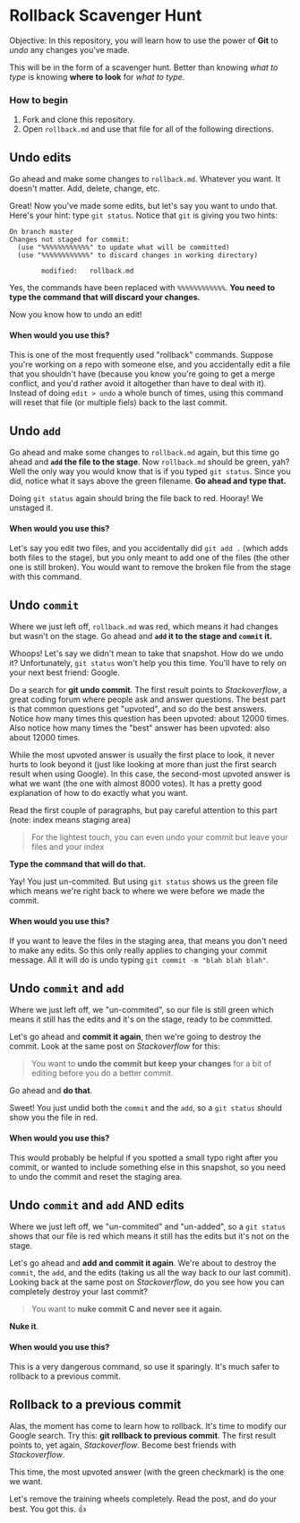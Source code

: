 # Rollback Scavenger Hunt

Objective: In this repository, you will learn how to use the power of **Git** to _undo_ any changes you've made.

This will be in the form of a scavenger hunt.  Better than knowing _what to type_ is knowing **where to look** for _what to type_.

### How to begin

1. Fork and clone this repository.
2. Open `rollback.md` and use that file for all of the following directions.

## Undo edits
Go ahead and make some changes to `rollback.md`.  Whatever you want.  It doesn't matter.  Add, delete, change, etc.

Great! Now you've made some edits, but let's say you want to undo that.  Here's your hint: type `git status`.  Notice that `git` is giving you two hints:

```
On branch master
Changes not staged for commit:
  (use "%%%%%%%%%%%%" to update what will be committed)
  (use "%%%%%%%%%%%%" to discard changes in working directory)

        modified:   rollback.md
```
Yes, the commands have been replaced with `%%%%%%%%%%%%`.  **You need to type the command that will discard your changes.**

Now you know how to undo an edit!

#### When would you use this?
This is one of the most frequently used "rollback" commands.  Suppose you're working on a repo with someone else, and you accidentally edit a file that you shouldn't have (because you know you're going to get a merge conflict, and you'd rather avoid it altogether than have to deal with it). Instead of doing `edit > undo` a whole bunch of times, using this command will reset that file (or multiple fiels) back to the last commit.

## Undo `add`
Go ahead and make some changes to `rollback.md` again, but this time go ahead and **`add` the file to the stage**.  Now `rollback.md` should be green, yah?  Well the only way you would know that is if you typed `git status`.  Since you did, notice what it says above the green filename.  **Go ahead and type that.**

Doing `git status` again should bring the file back to red.  Hooray!  We unstaged it.

#### When would you use this?
Let's say you edit two files, and you accidentally did `git add .` (which adds both files to the stage), but you only meant to add one of the files (the other one is still broken).  You would want to remove the broken file from the stage with this command.

## Undo `commit`
Where we just left off, `rollback.md` was red, which means it had changes but wasn't on the stage.  Go ahead and **`add` it to the stage and `commit` it.**

Whoops! Let's say we didn't mean to take that snapshot.  How do we undo it?  Unfortunately, `git status` won't help you this time.  You'll have to rely on your next best friend: Google.

Do a search for **git undo commit**.  The first result points to _Stackoverflow_, a great coding forum where people ask and answer questions.  The best part is that common questions get "upvoted", and so do the best answers.  Notice how many times this question has been upvoted: about 12000 times.  Also notice how many times the "best" answer has been upvoted: also about 12000 times.

While the most upvoted answer is usually the first place to look, it never hurts to look beyond it (just like looking at more than just the first search result when using Google).  In this case, the second-most upvoted answer is what we want (the one with almost 8000 votes).  It has a pretty good explanation of how to do exactly what you want.

Read the first couple of paragraphs, but pay careful attention to this part (note: index means staging area)

> For the lightest touch, you can even undo your commit but leave your files and your index
>

**Type the command that will do that.**

Yay! You just un-commited.  But using `git status` shows us the green file which means we're right back to where we were before we made the commit.

#### When would you use this?
If you want to leave the files in the staging area, that means you don't need to make any edits.  So this only really applies to changing your commit message.  All it will do is undo typing `git commit -m "blah blah blah"`.

## Undo `commit` and `add`

Where we just left off, we "un-commited", so our file is still green which means it still has the edits and it's on the stage, ready to be committed.

Let's go ahead and **commit it again**, then we're going to destroy the commit.  Look at the same post on _Stackoverflow_ for this:

> You want to **undo the commit but keep your changes** for a bit of editing before you do a better commit.
>

Go ahead and **do that**.

Sweet! You just undid both the `commit` and the `add`, so a `git status` should show you the file in red.

#### When would you use this?
This would probably be helpful if you spotted a small typo right after you commit, or wanted to include something else in this snapshot, so you need to undo the commit and reset the staging area.

## Undo `commit` and `add` AND edits

Where we just left off, we "un-commited" and "un-added", so a `git status` shows that our file is red which means it still has the edits but it's not on the stage.

Let's go ahead and **add and commit it again**. We're about to destroy the `commit`, the `add`, and the edits (taking us all the way back to our last commit).  Looking back at the same post on _Stackoverflow_, do you see how you can completely destroy your last commit?

> You want to **nuke commit C and never see it again.**
>

**Nuke it**.

#### When would you use this?
This is a very dangerous command, so use it sparingly.  It's much safer to rollback to a previous commit.

## Rollback to a previous commit
Alas, the moment has come to learn how to rollback.  It's time to modify our Google search. Try this: **git rollback to previous commit**. The first result points to, yet again, _Stackoverflow_.  Become best friends with _Stackoverflow_.

This time, the most upvoted answer (with the green checkmark) is the one we want.

Let's remove the training wheels completely. Read the post, and do your best.  You got this. :thumbsup: